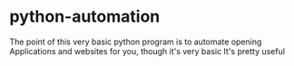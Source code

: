# python-automation
The point of this very basic python program is to automate opening Applications and websites for you, though it's very basic It's pretty useful

